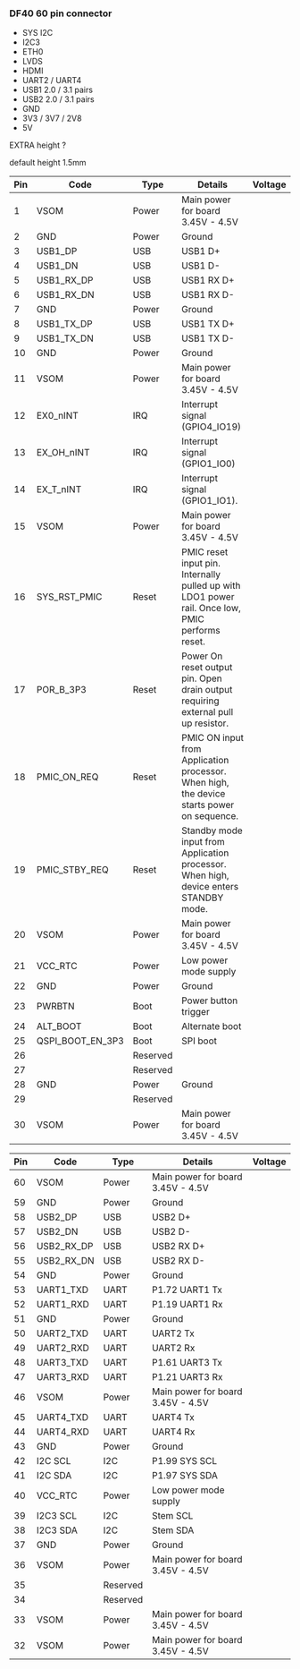 ### DF40 60 pin connector

- SYS I2C
- I2C3
- ETH0
- LVDS
- HDMI
- UART2 / UART4
- USB1 2.0 / 3.1 pairs
- USB2 2.0 / 3.1 pairs
- GND
- 3V3 / 3V7 / 2V8
- 5V


EXTRA height ?

default height 1.5mm


| Pin | Code         | Type     | Details                              | Voltage |
|-----|--------------|----------|--------------------------------------|---------|
| 1   | VSOM         | Power    | Main power for board 3.45V - 4.5V    |         |
| 2   | GND          | Power    | Ground                               |         |
| 3   | USB1_DP      | USB      | USB1 D+                              |         |
| 4   | USB1_DN      | USB      | USB1 D-                              |         |
| 5   | USB1_RX_DP   | USB      | USB1 RX D+                           |         |
| 6   | USB1_RX_DN   | USB      | USB1 RX D-                           |         |
| 7   | GND          | Power    | Ground                               |         |
| 8   | USB1_TX_DP   | USB      | USB1 TX D+                           |         |
| 9   | USB1_TX_DN   | USB      | USB1 TX D-                           |         |
| 10  | GND          | Power    | Ground                               |         |
| 11  | VSOM         | Power    | Main power for board 3.45V - 4.5V    |         |
| 12  | EX0_nINT     | IRQ      | Interrupt signal (GPIO4_IO19)        |      |
| 13  | EX_OH_nINT   | IRQ      | Interrupt signal (GPIO1_IO0)         |      |
| 14  | EX_T_nINT    | IRQ      | Interrupt signal (GPIO1_IO1).        |      |
| 15  | VSOM         | Power    | Main power for board 3.45V - 4.5V    |         |
| 16  | SYS_RST_PMIC | Reset    | PMIC reset input pin. Internally pulled up with LDO1 power rail. Once low, PMIC performs reset. |         |
| 17  | POR_B_3P3    | Reset    | Power On reset output pin. Open drain output requiring external pull up resistor. |    |
| 18  | PMIC_ON_REQ  | Reset    | PMIC ON input from Application processor. When high, the device starts power on sequence. |     |
| 19  | PMIC_STBY_REQ| Reset    | Standby mode input from Application processor. When high, device enters STANDBY mode. |     |
| 20  | VSOM         | Power    | Main power for board 3.45V - 4.5V    |         |
| 21  | VCC_RTC      | Power    | Low power mode supply                |         |
| 22  | GND          | Power    | Ground                               |         |
| 23  | PWRBTN       | Boot     | Power button trigger                 |         |
| 24  | ALT_BOOT     | Boot     | Alternate boot                       |         |
| 25  |QSPI_BOOT_EN_3P3| Boot   | SPI boot                             |         |
| 26  |              | Reserved |                                      |         |
| 27  |              | Reserved |                                      |         |
| 28  | GND          | Power    | Ground                               |         |
| 29  |              | Reserved |                                      |         |
| 30  | VSOM         | Power    | Main power for board 3.45V - 4.5V    |         |





| Pin | Code       | Type     | Details                              | Voltage |
|-----|------------|----------|--------------------------------------|---------|
| 60  | VSOM       | Power    | Main power for board 3.45V - 4.5V    |         |
| 59  | GND        | Power    | Ground                               |         |
| 58  | USB2_DP    | USB      | USB2 D+                              |         |
| 57  | USB2_DN    | USB      | USB2 D-                              |         |
| 56  | USB2_RX_DP | USB      | USB2 RX D+                           |         |
| 55  | USB2_RX_DN | USB      | USB2 RX D-                           |         |
| 54  | GND        | Power    | Ground                               |         |
| 53  | UART1_TXD  | UART     | P1.72 UART1 Tx                       |         |
| 52  | UART1_RXD  | UART     | P1.19 UART1 Rx                       |         |
| 51  | GND        | Power    | Ground                               |         |
| 50  | UART2_TXD  | UART     | UART2 Tx                             |         |
| 49  | UART2_RXD  | UART     | UART2 Rx                             |         |
| 48  | UART3_TXD  | UART     | P1.61 UART3 Tx                       |         |
| 47  | UART3_RXD  | UART     | P1.21 UART3 Rx                       |         |
| 46  | VSOM       | Power    | Main power for board 3.45V - 4.5V    |         |
| 45  | UART4_TXD  | UART     | UART4 Tx                             |         |
| 44  | UART4_RXD  | UART     | UART4 Rx                             |         |
| 43  | GND        | Power    | Ground                               |         |
| 42  | I2C SCL    | I2C      | P1.99 SYS SCL                        |         |
| 41  | I2C SDA    | I2C      | P1.97 SYS SDA                        |         |
| 40  | VCC_RTC    | Power    | Low power mode supply                |         |
| 39  | I2C3 SCL   | I2C      | Stem SCL                             |         |
| 38  | I2C3 SDA   | I2C      | Stem SDA                             |         |
| 37  | GND        | Power    | Ground                               |         |
| 36  | VSOM       | Power    | Main power for board 3.45V - 4.5V    |         |
| 35  |            | Reserved |                                      |         |
| 34  |            | Reserved |                                      |         |
| 33  | VSOM       | Power    | Main power for board 3.45V - 4.5V    |         |
| 32  | VSOM       | Power    | Main power for board 3.45V - 4.5V    |         |




